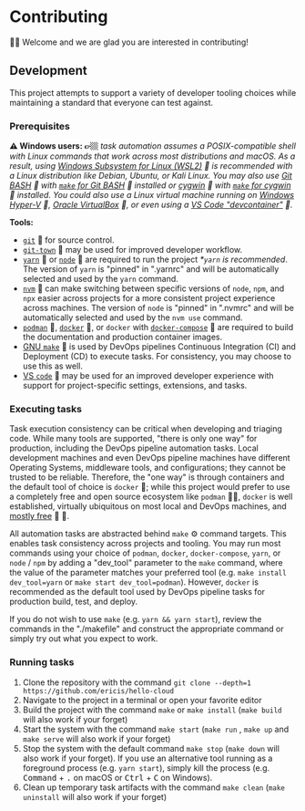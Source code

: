 # Contributing

👋🏼 Welcome and we are glad you are interested in contributing!

## Development

This project attempts to support a variety of developer tooling choices while maintaining a standard that everyone can test against.

### Prerequisites

**⚠️ Windows users: 👉🏼** _task automation assumes a POSIX-compatible shell with Linux commands that work across most distributions and macOS. As a result, using [Windows Subsystem for Linux (WSL2)](https://docs.microsoft.com/en-us/windows/wsl/install) 🔗 is recommended with a Linux distribution like Debian, Ubuntu, or Kali Linux. You may also use [Git BASH](https://gitforwindows.org/) 🔗 with [`make` for Git BASH](https://gist.github.com/evanwill/0207876c3243bbb6863e65ec5dc3f058#make) 🔗 installed or [cygwin](https://cygwin.com/) 🔗 with [`make` for cygwin](https://cygwin.com/cgi-bin2/package-cat.cgi?file=x86_64%2Fmake%2Fmake-4.3-1&grep=make) 🔗 installed. You could also use a Linux virtual machine running on [Windows Hyper-V](https://docs.microsoft.com/en-us/virtualization/hyper-v-on-windows/quick-start/enable-hyper-v) 🔗, [Oracle VirtualBox](https://www.virtualbox.org/) 🔗, or even using a [VS Code "devcontainer"](https://code.visualstudio.com/docs/remote/containers) 🔗._

**Tools:**

- [`git`](https://git-scm.com/book/en/v2/Getting-Started-Installing-Git) 🔗 for source control.
- [`git-town`](https://www.git-town.com/install.html) 🔗 may be used for improved developer workflow.
- [`yarn`](https://yarnpkg.com/) 🔗 or [`node`](https://nodejs.org/) 🔗 are required to run the project _\*`yarn` is recommended_. The version of `yarn` is "pinned" in ".yarnrc" and will be automatically selected and used by the `yarn` command.
- [`nvm`](https://github.com/nvm-sh/nvm) 🔗 can make switching between specific versions of `node`, `npm`, and `npx` easier across projects for a more consistent project experience across machines. The version of `node` is "pinned" in ".nvmrc" and will be automatically selected and used by the `nvm use` command.
- [`podman`](https://podman.io/getting-started/) 🔗, [`docker`](https://www.docker.com/get-started) 🔗, or `docker` with [`docker-compose`](https://docs.docker.com/compose/gettingstarted/) 🔗 are required to build the documentation and production container images.
- [GNU `make`](https://www.gnu.org/software/make/) 🔗 is used by DevOps pipelines Continuous Integration (CI) and Deployment (CD) to execute tasks. For consistency, you may choose to use this as well.
- [VS `code`](https://code.visualstudio.com/) 🔗 may be used for an improved developer experience with support for project-specific settings, extensions, and tasks.

### Executing tasks

Task execution consistency can be critical when developing and triaging code. While many tools are supported, "there is only one way" for production, including the DevOps pipeline automation tasks. Local development machines and even DevOps pipeline machines have different Operating Systems, middleware tools, and configurations; they cannot be trusted to be reliable. Therefore, the "one way" is through containers and the default tool of choice is `docker` 🐳; while this project would prefer to use a completely free and open source ecosystem like `podman` 🥰💖, `docker` is well established, virtually ubiquitous on most local and DevOps machines, and [mostly free](https://www.docker.com/blog/updating-product-subscriptions/) 🔗 💸.

All automation tasks are abstracted behind `make` ⚙️ command targets. This enables task consistency across projects and tooling. You may run most commands using your choice of `podman`, `docker`, `docker-compose`, `yarn`, or `node` / `npm` by adding a "dev_tool" parameter to the `make` command, where the value of the parameter matches your preferred tool (e.g. `make install dev_tool=yarn` or `make start dev_tool=podman`). However, `docker` is recommended as the default tool used by DevOps pipeline tasks for production build, test, and deploy.

If you do not wish to use `make` (e.g. `yarn && yarn start`), review the commands in the "./makefile" and construct the appropriate command or simply try out what you expect to work.

### Running tasks

1. Clone the repository with the command `git clone --depth=1 https://github.com/ericis/hello-cloud`
2. Navigate to the project in a terminal or open your favorite editor
3. Build the project with the command `make` or `make install` (`make build` will also work if your forget)
4. Start the system with the command `make start` (`make run` , `make up` and `make serve` will also work if your forget)
5. Stop the system with the default command `make stop` (`make down` will also work if your forget). If you use an alternative tool running as a foreground process (e.g. `yarn start`), simply kill the process (e.g. <kbd>Command</kbd> + <kbd>.</kbd> on macOS or <kbd>Ctrl</kbd> + <kbd>C</kbd> on Windows).
6. Clean up temporary task artifacts with the command `make clean` (`make uninstall` will also work if your forget)
